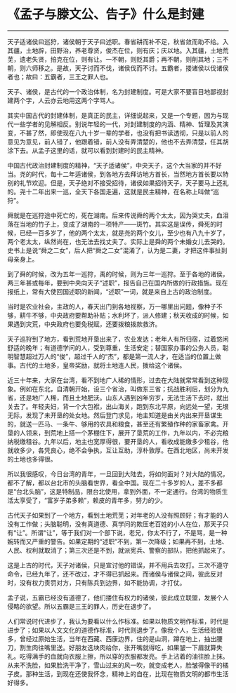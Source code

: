 # 《孟子与滕文公、告子》什么是封建

------

天子适诸侯曰巡狩，诸侯朝于天子曰述职。春省耕而补不足，秋省敛而助不给。入其疆，土地辟，田野治，养老尊贤，俊杰在位，则有庆；庆以地。入其疆，土地荒芜，遗老失贤，掊克在位，则有让。一不朝，则贬其爵；再不朝，则削其地；三不朝，则六师移之。是故，天子讨而不伐，诸侯伐而不讨。五霸者，搂诸侯以伐诸侯者也；故曰：五霸者，三王之罪人也。

天子、诸侯，是古代的一个政治体制，名为封建制度。可是大家不要盲目地鄙视封建两个字，人云亦云地用这两个字骂人。

其实中国古代的封建体制，是真正的民主，详细说起来，又是一个专题，因为与现代一些学者的见解相反。别说年轻的一代，对封建制度的内涵、精神、哲理及其演变，不甚了然，即使现在八九十岁一辈的学者，也没有把书读透彻，只是以前人的意见为意见，前人错了，他跟着错，前人没有弄清楚的，他也不去弄清楚，任其胡涂下去。从孟子这里的话，就可以看到封建时的民主精神。

中国古代政治封建制度的精神，“天子适诸侯”，中央天子，这个大当家的并不好当。尧的时代，每十二年适诸侯，到各地方去拜访地方首长，当然地方首长要以特别的礼节欢迎。但是，天子绝对不接受招待，诸侯如果招待天子，天子要马上还礼的。尧十二年出来一巡，全天下各国走遍，这就是民主精神，在名称上叫做“巡狩”。

舜就是在巡狩途中死亡的，死在湖南。后来传说舜的两个太太，因为哭丈夫，血泪落在当地的竹子上，变成了湖南的一项特产——斑竹。其实这是误传，舜死的时候，已经一百多岁了，他的两个太太，就是尧的两个女儿，至少也有八九十岁了，两个老太太，纵然尚在，也无法去找丈夫了。实际上是舜的两个未婚女儿去哭的。史书上是说“舜之二女”，后人把“舜之二女”混淆了，认为是二妻，才把这件事扯到母亲身上。

到了舜的时候，改为五年一巡狩，禹的时候，则为三年一巡狩。至于各地的诸侯，两三年甚或每年，要到中央向天子“述职”，报告自己在国内所做的行政措施。现在报纸上，常有大使回国述职的新闻，“述职”一词，就是来自上古的政治制度。

当时是农业社会，主政的人，春天出门到各地视察，万一哪里出问题，像种子不够，耕牛不够，中央政府要帮助补贴；水利坏了，派人修建；秋天收成的时候，如果遇到灾荒，中央政府也要免税赋，还要拨粮拨款救济。

天子巡狩到了地方，看到荒地开垦出来了，农业发达；老年人有所归宿，过着悠闲舒适的晚年；有道德学问的人，受到尊重，生活安定；替国家办事的公务人员，聪明智慧超过万人的“俊”，超过千人的“杰”，都是第一流人才，在适当的位置上做事。古代的土地多，皇帝奖励，就将土地连人民，拨给这个诸侯。

近三十年来，大家在台湾，看不到地广人稀的情形，过去在大陆就常常看到这种现象。例如在东北，自清朝开始，设三个省治，叫做东三省；抗战胜利后，划分为九省，还是地广人稀，而且土地肥沃。山东人遇到凶年穷岁，无法生活下去时，就出关去了。年轻夫妇，背一个大包袱，出山海关，跑到东北平原，向远处一望，无垠无际，发现了未开垦的处女地。然后登门求见，地主知道是由关内出来开垦谋生的，就送一匹马、一条牛、够用的农具和粮食，甚至还有繁殖作种的家畜家禽。开垦的人领来，到荒地上搭一个茅棚住下，展开了垦荒的工作，九年以内，不必完粮纳税缴租谷。九年以后，地主也宽厚得很，要开垦的人，看收成能缴多少租谷，他就收多少，各凭良心，绝不会争执，互让互助，淳朴敦厚。在西北地区，尚未开发的土地也多得很。

所以我很感叹，今日台湾的青年，一旦回到大陆去，将如何面对？对大陆的情况，都不了解，都以台北市的头脑看世界，看全中国。现在二十多岁的人，差不多都是“台北头脑”，这是特制品，限台北使用，拿到外面，不一定通行。台湾的物质生活太享受了，“富岁子弟多赖”，赖皮的青年多，努力的少。

古代天子如果到了一个地方，看到土地荒芜；对年老的人没有照顾好；有才能的人没有工作做；头脑聪明，没有真道德、真学问的欺压老百姓的小人在位，那天子只有“让”。所谓“让”，等于我们对一个部下说，老兄，你太不行了，不是骂，是一种婉转而又严重的警告。如果定期的“述职”不到，第一次降级；如果再不到，土地、人民、权利就取消了；第三次还是不到，就派宪兵、警察的部队，把他抓起来了。

这是上古的时代，天子对诸侯，只是宣讨他的错误，并不用兵去攻打。三次不遵守命令，已经九年了，还不改过，才不得已抓起来。而诸侯与诸侯之间，彼此反对时，没有权力责罚对方，只有陈兵到边界，如不能协调，才打仗。

孟子说，五霸已经没有道德了，他们搂住有权力的诸侯，彼此成立联盟，发展个人侵略的欲望。所以五霸是三王的罪人，历史在退步了。

人们常说时代进步了，我认为要看以什么作标准。如果以物质文明作标准，时代是进步了；如果以人文文化的道德作标准，时代则退步了。像我个人，生活经验很多，曾经过原始生活，当年在西藏、西康边界，住的是山洞，蹲在地上，抽出腰刀，割生肉往嘴里送。好朋友选块肉给你，张开嘴就得吃，如果皱一下眉就算失礼。吃得满手的血就向衣服上擦，所以穿的衣服都发亮。手上沾着的油往脸上抹。从来不洗脸，如果脸洗干净了，雪山过来的风一吹，就变成老人，脸皱得像干的橘子皮。那种生活，到现在还使我怀念，精神上的自在，比现在物质文明的都市生活好得多。

